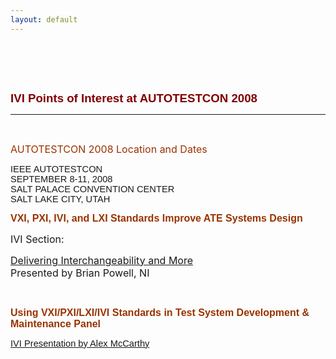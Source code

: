 ```yaml
---
layout: default
---
```

#  

**<span style="font-size:14.0pt;font-family:Arial;color:maroon">IVI
Points of Interest at AUTOTESTCON 2008</span>**

****

 

<span style="color: #993300; font-size: medium;">AUTOTESTCON 2008
Location and Dates</span>

<span style="font-size:11.0pt;font-family:Arial">IEEE AUTOTESTCON  
SEPTEMBER 8-11,
2008</span><span style="font-size:11.0pt;font-family:Arial">  
SALT</span><span style="font-size:11.0pt;font-family:Arial"> PALACE
CONVENTION
CENTER</span><span style="font-size:11.0pt;font-family:Arial">  
SALT LAKE CITY</span><span style="font-size:11.0pt;font-family:Arial">,
UTAH</span>**<span style="font-size:11.0pt"></span>**

**<span style="font-size: medium; font-family: Arial; color: #993300">VXI,
PXI, IVI, and LXI Standards Improve ATE Systems Design</span>**

<span lang="en-us" style="font-size: medium">IVI Section:</span>

[<span lang="en-us" style="font-size: medium">Delivering
Interchangeability and
More</span>](AUTOTESTCON%202008%20IVI%20Standard.pdf)<span lang="en-us"><span style="font-size: medium">  
Presented by Brian Powell, NI</span></span>

<span style="font-size:11.0pt;font-family:Arial"></span>

 

**<span style="font-size: medium; font-family: Arial; color: #993300">Using
VXI/PXI/LXI/IVI Standards in Test System Development & Maintenance Panel
</span>**

<span lang="en-us"> <span style="font-family: Arial; font-size: 11pt">
[IVI Presentation by Alex
McCarthy](AUTOTESTCON%202008%20Using%20Standards%20Panel%20-%20IVI.pdf)</span></span>

<span style="font-size:11.0pt;font-family:Arial;color:navy"> </span>
